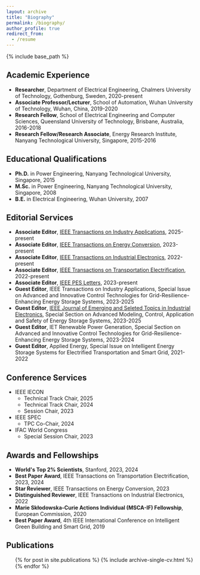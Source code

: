 ```yaml
---
layout: archive
title: "Biography"
permalink: /biography/
author_profile: true
redirect_from:
  - /resume
---
```


{% include base_path %}

Academic Experience
------
* **Researcher**, Department of Electrical Engineering, Chalmers University of Technology, Gothenburg, Sweden, 2020-present
* **Associate Professor/Lecturer**, School of Automation, Wuhan University of Technology, Wuhan, China, 2019-2020
* **Research Fellow**, School of Electrical Engineering and Computer Sciences, Queensland University of Technology, Brisbane, Australia, 2016-2018
* **Research Fellow/Research Associate**, Energy Research Institute, Nanyang Technological University, Singapore, 2015-2016

Educational Qualifications
------
* **Ph.D.** in Power Engineering, Nanyang Technological University, Singapore, 2015
* **M.Sc.** in Power Engineering, Nanyang Technological University, Singapore, 2008
* **B.E.** in Electrical Engineering, Wuhan University, 2007

Editorial Services
------
- **Associate Editor**, [IEEE Transactions on Industry Applications](https://ias.ieee.org/publications/ieee-transactions-on-industry-applications/), 2025-present
- **Associate Editor**, [IEEE Transactions on Energy Conversion](https://ieee-pes.org/publications/transactions-on-energy-conversion/), 2023-present
- **Associate Editor**, [IEEE Transactions on Industrial Electronics](https://www.ieee-ies.org/pubs/transactions-on-industrial-electronics), 2022-present
- **Associate Editor**, [IEEE Transactions on Transportation Electrification](https://www.ieee-pels.org/publications/transactions-on-transportation-electrification/), 2022-present
- **Associate Editor**, [IEEE PES Letters](https://ieee-pes.org/publications/pes-letters/), 2023-present
- **Guest Editor**, IEEE Transactions on Industry Applications, Special Issue on Advanced and Innovative Control Technologies for Grid-Resilience-Enhancing Energy Storage Systems, 2023-2025
- **Guest Editor**, [IEEE Journal of Emerging and Seleted Topics in Industrial Electronics](https://www.ieee-ies.org/pubs/jestie), Special Section on  Advanced Modeling, Control, Application and Safety of Energy Storage Systems, 2023-2025
- **Guest Editor**, IET Renewable Power Generation, Special Section on Advanced and Innovative Control Technologies for Grid-Resilience-Enhancing Energy Storage Systems, 2023-2024
- **Guest Editor**, Applied Energy, Special Issue on Intelligent Energy Storage Systems for Electrified Transportation and Smart Grid, 2021-2022

Conference Services
------
* IEEE IECON
	* Technical Track Chair, 2025
	* Technical Track Chair, 2024
	* Session Chair, 2023
* IEEE SPEC
	* TPC Co-Chair, 2024
* IFAC World Congress
	* Special Session Chair, 2023

Awards and Fellowships
------
*  **World's Top 2% Scientists**, Stanford, 2023, 2024
*  **Best Paper Award**, IEEE Transactions on Transportation Electrification, 2023, 2024
*  **Star Reviewer**, IEEE Transactions on Energy Conversion, 2023
*  **Distinguished Reviewer**, IEEE Transactions on Industrial Electronics, 2022
*  **Marie Skłodowska-Curie Actions Individual (MSCA-IF) Fellowship**, European Commission, 2020
*  **Best Paper Award**, 4th IEEE International Conference on Intelligent Green Building and Smart Grid, 2019

Publications
------
  <ul>{% for post in site.publications %}
    {% include archive-single-cv.html %}
  {% endfor %}</ul>
  
<!--Talks
------
  <ul>{% for post in site.talks %}
    {% include archive-single-talk-cv.html %}
  {% endfor %}</ul>
 -->  
  
